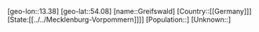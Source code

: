﻿---
location: [54.08,13.38]
type: City
tags:
- geo/City


SpocWebEntityId: 30566
isDeleted: false
confidential: public

---
[geo-lon::13.38]
[geo-lat::54.08]
[name::Greifswald]
[Country::[[Germany]]]
[State:[[../../Mecklenburg-Vorpommern]]]]
[Population::]
[Unknown::]

